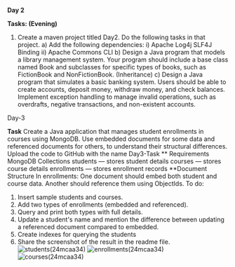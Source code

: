 **Day 2**

**Tasks: (Evening)**
1. Create a maven project titled Day2<regno>. Do the following tasks in that project.
a) Add the following dependencies:
i) Apache Log4j SLF4J Binding
ii) Apache Commons CLI
b) Design a Java program that models a library management system. Your
program should include a base class named Book and subclasses for specific
types of books, such as FictionBook and NonFictionBook. (Inheritance)
c) Design a Java program that simulates a basic banking system. Users should be
able to create accounts, deposit money, withdraw money, and check balances.
Implement exception handling to manage invalid operations, such as
overdrafts, negative transactions, and non-existent accounts.



Day-3


**Task**
Create a Java application that manages student enrollments in courses using MongoDB. Use
embedded documents for some data and referenced documents for others, to understand their
structural differences. Upload the code to GitHub with the name Day3-Task
** Requirements
MongoDB Collections
students — stores student details
courses — stores course details
enrollments — stores enrollment records
**Document Structure
In enrollments:
One document should embed both
student and course data.
Another should reference them using
ObjectIds.
To do:
1. Insert sample students and courses.
2. Add two types of enrollments (embedded and referenced).
3. Query and print both types with full details.
4. Update a student's name and mention the difference between updating a referenced
document compared to embedded.
5. Create indexes for querying the students
6. Share the screenshot of the result in the readme file.
![students(24mcaa34)](https://github.com/user-attachments/assets/6b179bef-ed3b-4794-9402-719b2264ba2a)
![enrollments(24mcaa34)](https://github.com/user-attachments/assets/31e21267-b523-421f-9c6e-a91d158ceb42)
![courses(24mcaa34)](https://github.com/user-attachments/assets/8568160a-873e-4893-b2e9-0b1a58e9f304)


